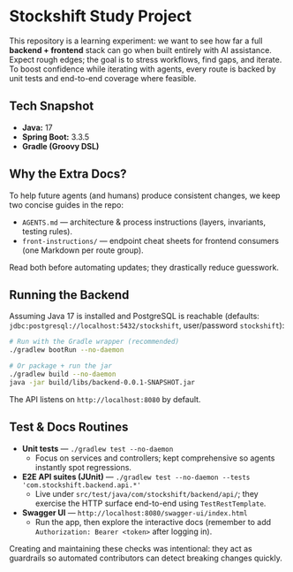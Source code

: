 # Stockshift Study Project

This repository is a learning experiment: we want to see how far a full **backend + frontend** stack can go when built entirely with AI assistance. Expect rough edges; the goal is to stress workflows, find gaps, and iterate.
To boost confidence while iterating with agents, every route is backed by unit tests and end-to-end coverage where feasible.

## Tech Snapshot

- **Java:** 17
- **Spring Boot:** 3.3.5
- **Gradle (Groovy DSL)**

## Why the Extra Docs?

To help future agents (and humans) produce consistent changes, we keep two concise guides in the repo:

- `AGENTS.md` — architecture & process instructions (layers, invariants, testing rules).
- `front-instructions/` — endpoint cheat sheets for frontend consumers (one Markdown per route group).

Read both before automating updates; they drastically reduce guesswork.

## Running the Backend

Assuming Java 17 is installed and PostgreSQL is reachable (defaults: `jdbc:postgresql://localhost:5432/stockshift`, user/password `stockshift`):

```bash
# Run with the Gradle wrapper (recommended)
./gradlew bootRun --no-daemon

# Or package + run the jar
./gradlew build --no-daemon
java -jar build/libs/backend-0.0.1-SNAPSHOT.jar
```

The API listens on `http://localhost:8080` by default.

## Test & Docs Routines

- **Unit tests** — `./gradlew test --no-daemon`
  - Focus on services and controllers; kept comprehensive so agents instantly spot regressions.
- **E2E API suites (JUnit)** — `./gradlew test --no-daemon --tests 'com.stockshift.backend.api.*'`
  - Live under `src/test/java/com/stockshift/backend/api/`; they exercise the HTTP surface end-to-end using `TestRestTemplate`.
- **Swagger UI** — `http://localhost:8080/swagger-ui/index.html`
  - Run the app, then explore the interactive docs (remember to add `Authorization: Bearer <token>` after logging in).

Creating and maintaining these checks was intentional: they act as guardrails so automated contributors can detect breaking changes quickly.
